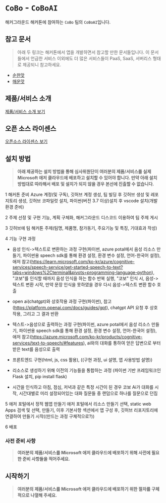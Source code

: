 # `CoBo` - `CoBoAI`

해커그라운드 해커톤에 참여하는 `CoBo` 팀의 `CoBoAI`입니다.

## 참고 문서

> 아래 두 링크는 해커톤에서 앱을 개발하면서 참고할 만한 문서들입니다. 이 문서들에서 언급한 서비스 이외에도 더 많은 서비스들이 PaaS, SaaS, 서버리스 형태로 제공되니 참고하세요.

- [순한맛](./REFERENCES_BASIC.md)
- [매운맛](./REFERENCES_ADVANCED.md)

## 제품/서비스 소개

<!-- 아래 링크는 지우지 마세요 -->
[제품/서비스 소개 보기](TOPIC.md)
<!-- 위 링크는 지우지 마세요 -->

## 오픈 소스 라이센스

<!-- 아래 링크는 지우지 마세요 -->
[오픈소스 라이센스 보기](./LICENSE)
<!-- 위 링크는 지우지 마세요 -->

## 설치 방법

> **아래 제공하는 설치 방법을 통해 심사위원단이 여러분의 제품/서비스를 실제 Microsoft 애저 클라우드에 배포하고 설치할 수 있어야 합니다. 만약 아래 설치 방법대로 따라해서 배포 및 설치가 되지 않을 경우 본선에 진출할 수 없습니다.**
>
1 해커톤 준비
Azure 계정(및 구독), 깃허브 계정 생성, 팀 빌딩 후 깃허브 생성 및 레포지토리 생성, 깃허브 코파일럿 설치, 파이썬(버전 3.7 이상)설치 후 vscode 설치(개발 환경 준비)

2 주제 선정 및 구현 기능, 계획 구체화, 해커그라운드 디스코드 이용하여 팀 주제 게시

3 깃허브에 팀 해커톤 주제(팀명, 제품명, 참가동기, 주요기능 및 특징, 기대효과 작성)

4 기능 구현 과정

- 음성 인식->텍스트로 변환하는 과정 구현(파이썬, azure potal에서 음성 리소스 만들기, 파이썬용 speech sdk를 통해 환경 설정, 환경 변수 설정, 언어-한국어 설정), 애저 참고(https://learn.microsoft.com/ko-kr/azure/cognitive-services/speech-service/get-started-speech-to-text?tabs=windows%2Cterminal&pivots=programming-language-python), "코보"를 인식할 때까지 음성 인식을 하는 함수 반복 실행, "코보" 인식 시, 음성->텍스트 변환 시작, 만약 문장 인식을 못하였을 경우 다시 음성->텍스트 변환 함수 호출

- open ai(chatgpt)와 상호작용 과정 구현(파이썬), 참고(https://platform.openai.com/docs/guides/gpt), chatgpt API 요청 후 상호작용, 그리고 그  결과 반환

- 텍스트->음성으로 출력하는 과정 구현(파이썬, azure potal에서 음성 리소스 만들기, 파이썬용 speech sdk를 통해 환경 설정, 환경 변수 설정, 언어-한국어 설정), 애저 참고(https://azure.microsoft.com/ko-kr/products/cognitive-services/text-to-speech/#features), ai와의 대화를 통하여 얻은 답변으로 부터 받은 text를 음성으로 출력

- 프론트엔드 구현(html, js, css 활용), ((구현 과정, ui 설명, 앱 사용방법 설명))

- 리소스로 생성하기 위해 이전의 기능들을 통합하는 과정 (파이썬 기반 프레임워크인 Flask 설치, pip install flask)

- 시간을 인식하고 아침, 점심, 저녁과 같은 특정 시간이 된 경우 코보 Ai가 대화를 시작, 시간대별로 미리 설정되어있는 대화 질문들 중 랜덤으로 하나를 질문으로 던짐

5 애저 포털에서 정적 웹앱 만들기
애저 포털에서 리소스 만들기 선택, static web Apps 검색 및 선택, 만들기, 이후 기본사항 섹션에서 앱 구성 후, 깃허브 리포지토리에 연결하여 만들기 시작((만드는 과정 구체적으로?))

6 배포

### 사전 준비 사항

> **여러분의 제품/서비스를 Microsoft 애저 클라우드에 배포하기 위해 사전에 필요한 준비 사항들을 적어주세요.**

## 시작하기

> **여러분의 제품/서비스를 Microsoft 애저 클라우드에 배포하기 위한 절차를 구체적으로 나열해 주세요.**
